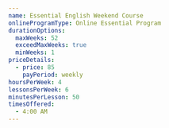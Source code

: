 ```yaml
---
name: Essential English Weekend Course
onlineProgramType: Online Essential Program
durationOptions:
  maxWeeks: 52
  exceedMaxWeeks: true
  minWeeks: 1
priceDetails:
  - price: 85
    payPeriod: weekly
hoursPerWeek: 4
lessonsPerWeek: 6
minutesPerLesson: 50
timesOffered:
  - 4:00 AM
---
```

